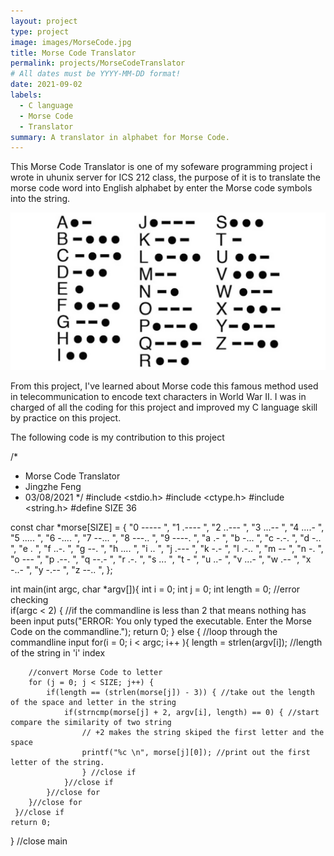 ```yaml
---
layout: project
type: project
image: images/MorseCode.jpg
title: Morse Code Translator
permalink: projects/MorseCodeTranslator
# All dates must be YYYY-MM-DD format!
date: 2021-09-02
labels:
  - C language 
  - Morse Code
  - Translator 
summary: A translator in alphabet for Morse Code.
---
```


This Morse Code Translator is one of my sofeware programming project i wrote in uhunix server for ICS 212 class, the purpose of it is to translate the morse code word into English alphabet by enter the Morse code symbols into the string.

<img class="ui medium right floated rounded image" src="/images/MorseCodeDefine.jpg">

From this project, I've learned about Morse code this famous method used in telecommunication to encode text characters in World War II. I was in charged of all the coding for this project and improved my C language skill by practice on this project.

The following code is my contribution to this project

/*
 * Morse Code Translator
 * Jingzhe Feng
 * 03/08/2021
 */
#include <stdio.h>
#include <ctype.h>
#include <string.h>
#define SIZE 36

const char *morse[SIZE] = {
    "0 ----- ",
    "1 .---- ",
    "2 ..--- ",
    "3 ...-- ",
    "4 ....- ",
    "5 ..... ",
    "6 -.... ",
    "7 --... ",
    "8 ---.. ",
    "9 ----. ",
    "a .- ",
    "b -... ",
    "c -.-. ",
    "d -.. ",
    "e . ",
    "f ..-. ",
    "g --. ",
    "h .... ",
    "i .. ",
    "j .--- ",
    "k -.- ",
    "l .-.. ",
    "m -- ",
    "n -. ",
    "o --- ",
    "p .--. ",
    "q --.- ",
    "r .-. ",
    "s ... ",
    "t - ",
    "u ..- ",
    "v ...- ",
    "w .-- ",
    "x -..- ",
    "y -.-- ",
    "z --.. ",
};

int main(int argc, char *argv[]){
    int i = 0;
    int j = 0;
    int length = 0;
    //error checking  
    if(argc < 2) { //if the commandline is less than 2 that means nothing has been input
        puts("ERROR: You only typed the executable. Enter the Morse Code on the commandline.");
        return 0;
    } else {
    //loop through the commandline input
    for(i = 0; i < argc; i++ ){
        length = strlen(argv[i]); //length of the string in 'i' index

        //convert Morse Code to letter
        for (j = 0; j < SIZE; j++) {  
            if(length == (strlen(morse[j]) - 3)) { //take out the length of the space and letter in the string
                if(strncmp(morse[j] + 2, argv[i], length) == 0) { //start compare the similarity of two string
                    // +2 makes the string skiped the first letter and the space
                    printf("%c \n", morse[j][0]); //print out the first letter of the string.
                    } //close if 
                }//close if
            }//close for
        }//close for
     }//close if
    return 0;
} //close main


